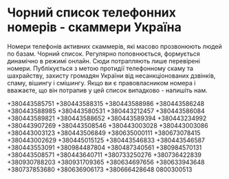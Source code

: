 # Чорний список телефонних номерів - скаммери Україна
Номери телефонів активних скаммерів, які масово прозвонюють людей по базам. Чорний список. Регулярно поповнюється, формується динамічно в режимі онлайн. Сюди потрапляють лише перевірені номери. Публікується з метою протидії телефонному скаму та шахрайству, захисту громадян України від несанкціонованих дзвінків, спаму, вішингу і смішингу. Якщо ви є правовласником номера і вважаєте, що він потрапив у цей список випадково - напишіть нам.

+380443585751
+380443588315
+380443588986
+380443586248
+380443588985
+380443580531
+380443212457
+380443586084
+380443589821
+380443588652
+380443589394
+380443234992
+380443907269
+380443508546
+380443003028
+380443003086
+380443003123
+380443506849
+380635000111
+380673078415
+380443002629
+380445015125
+380443546833
+380443546587
+380443553091
+380984487804
+380487340561
+380984570131
+380443508571
+380443640711
+380733250276
+380736422839
+380930788203
+380931709365
+380634697656
+380633943648
+380737853680
+380636906173
+380666428648
0800300513
